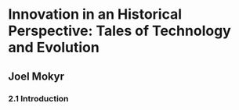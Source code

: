 Innovation in an Historical Perspective: Tales of Technology and Evolution
===
Joel Mokyr
--

### 2.1 Introduction

